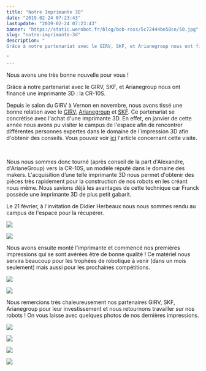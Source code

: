 ```yaml
---
title: "Notre Imprimante 3D"
date: "2019-02-24 07:23:43"
lastupdate: "2019-02-24 07:23:43"
banner: "https://static.werobot.fr/blog/bob-ross/5c72444be58ce/50.jpg"
slug: "notre-imprimante-3d"
description: " 
Grâce à notre partenariat avec le GIRV, SKF, et Arianegroup nous ont financée une imprimante 3D : la CR-10S.

"
---
```

Nous avons une très bonne nouvelle pour vous !

Grâce à notre partenariat avec le GIRV, SKF, et Arianegroup nous ont financé une imprimante 3D : la CR-10S.


Depuis le salon du GIRV à Vernon en novembre, nous avons tissé une bonne relation avec le [GIRV](https://girv.com), [Arianegroup](https://ariane.group) et [SKF](https://www.skf.com). Ce partenariat se concrétise avec l'achat d'une imprimante 3D. En effet, en janvier de cette année nous avons pu visiter le campus de l'espace afin de rencontrer différentes personnes expertes dans le domaine de l'impression 3D afin d'obtenir des conseils. Vous pouvez voir [ici](https://werobot.fr/blog/visite-du-campus-de-lespace) l'article concernant cette visite. 

<br>

Nous nous sommes donc tourné (après conseil de la part d'Alexandre, d'ArianeGroup)  vers la CR-10S, un modèle réputé dans le domaine des makers. L'acquisition d’une telle imprimante 3D nous permet d'obtenir des pièces très rapidement pour la construction de nos robots en les créant nous même. Nous savions déjà les avantages de cette technique car Franck possède une imprimante 3D de plus petit gabarit.

Le 21 février, à l'invitation de Didier Herbeaux nous nous sommes rendu au campus de l'espace pour la récupérer. 

![](https://static.werobot.fr/blog/bob-ross/5c7245b10b674/75.jpg)

![](https://static.werobot.fr/blog/bob-ross/5c7245548f494/50.jpg)

Nous avons ensuite monté l'imprimante et commencé nos premières impressions qui se sont avérées être de bonne qualité ! Ce matériel nous servira beaucoup pour les trophées de robotique à venir (dans un mois seulement) mais aussi pour les prochaines compétitions.

![](https://static.werobot.fr/blog/bob-ross/5c72456b181a3/50.jpg)

![](https://static.werobot.fr/blog/bob-ross/5c72444be58ce/original.jpg)

Nous remercions très chaleureusement nos partenaires GIRV, SKF, Arianegroup pour leur investissement et nous retournons travailler sur nos robots ! On vous laisse avec quelques photos de nos dernières impressions.

![](https://static.werobot.fr/blog/bob-ross/5c7288f0604ef/50.jpg)

![](https://static.werobot.fr/blog/bob-ross/5c7288f64ef2a/50.jpg)

![](https://static.werobot.fr/blog/bob-ross/5c7288f317e98/50.jpg)

![](https://static.werobot.fr/blog/bob-ross/5c7288f4d3bfa/50.jpg)

<!--
!#gallery[
	"https://static.werobot.fr/blog/bob-ross/5c7288f4d3bfa/50.jpg",
	"https://static.werobot.fr/blog/bob-ross/5c7288f64ef2a/50.jpg",
	"https://static.werobot.fr/blog/bob-ross/5c7288f317e98/50.jpg"
	"https://static.werobot.fr/blog/bob-ross/5c7288f4d3bfa/50.jpg"
]#!


-->
    